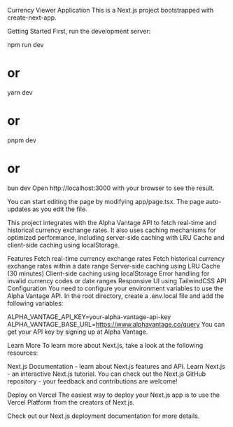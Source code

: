 Currency Viewer Application
This is a Next.js project bootstrapped with create-next-app.

Getting Started
First, run the development server:


npm run dev
# or
yarn dev
# or
pnpm dev
# or
bun dev
Open http://localhost:3000 with your browser to see the result.

You can start editing the page by modifying app/page.tsx. The page auto-updates as you edit the file.

This project integrates with the Alpha Vantage API to fetch real-time and historical currency exchange rates. It also uses caching mechanisms for optimized performance, including server-side caching with LRU Cache and client-side caching using localStorage.

Features
Fetch real-time currency exchange rates
Fetch historical currency exchange rates within a date range
Server-side caching using LRU Cache (30 minutes)
Client-side caching using localStorage
Error handling for invalid currency codes or date ranges
Responsive UI using TailwindCSS
API Configuration
You need to configure your environment variables to use the Alpha Vantage API. In the root directory, create a .env.local file and add the following variables:


ALPHA_VANTAGE_API_KEY=your-alpha-vantage-api-key
ALPHA_VANTAGE_BASE_URL=https://www.alphavantage.co/query
You can get your API key by signing up at Alpha Vantage.

Learn More
To learn more about Next.js, take a look at the following resources:

Next.js Documentation - learn about Next.js features and API.
Learn Next.js - an interactive Next.js tutorial.
You can check out the Next.js GitHub repository - your feedback and contributions are welcome!

Deploy on Vercel
The easiest way to deploy your Next.js app is to use the Vercel Platform from the creators of Next.js.

Check out our Next.js deployment documentation for more details.